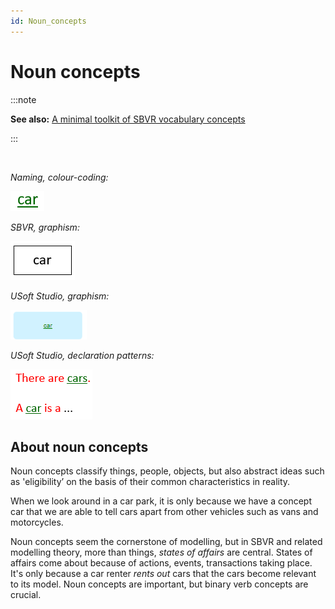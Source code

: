 ```yaml
---
id: Noun_concepts
---
```


# Noun concepts


:::note

**See also:** [A minimal toolkit of SBVR vocabulary concepts](/Business_rules/Vocabulary_concepts/A_minimal_toolkit_of_SBVR_vocabulary_concepts.md)

:::

 

*Naming, colour-coding:*

![](./assets/78f0ca28-a5e2-4dd5-b127-56112318591a.png)

*SBVR, graphism:*

![](./assets/2535f102-8836-4a5c-8886-b2c548875bf8.png)

*USoft Studio, graphism:*

![](./assets/f1daf691-1619-4e92-b1ca-d637c9c83428.png)

*USoft Studio, declaration patterns:*

![](./assets/ec1cc0d9-3191-44de-a608-8ab45e315967.png)

## About noun concepts

Noun concepts classify things, people, objects, but also abstract ideas such as 'eligibility’ on the basis of their common characteristics in reality.

When we look around in a car park, it is only because we have a concept car that we are able to tell cars apart from other vehicles such as vans and motorcycles.

Noun concepts seem the cornerstone of modelling, but in SBVR and related modelling theory, more than things, *states of affairs* are central. States of affairs come about because of actions, events, transactions taking place. It's only because a car renter *rents out* cars that the cars become relevant to its model. Noun concepts are important, but binary verb concepts are crucial.
